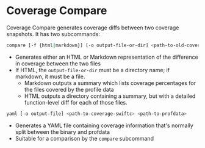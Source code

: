 # Coverage Compare

Coverage Compare generates coverage diffs between two coverage snapshots. It has two subcommands:

```bash
compare [-f {html|markdown}] [-o output-file-or-dir] <path-to-old-coverage-yaml> <path-to-new-coverage-yaml>
```

- Generates either an HTML or Markdown representation of the difference in coverage between the two files
- If HTML, the `output-file-or-dir` must be a directory name; if markdown, it must be a file.
    - Markdown outputs a summary which lists coverage percentages for the files covered by the profile data
    - HTML outputs a directory containing a summary, but with a detailed function-level diff for each of those files.

```bash
yaml [-o output-file] <path-to-coverage-swiftc> <path-to-profdata>
```

- Generates a YAML file containing coverage information that's normally split between the binary and profdata
- Suitable for a comparison by the `compare` subcommand
